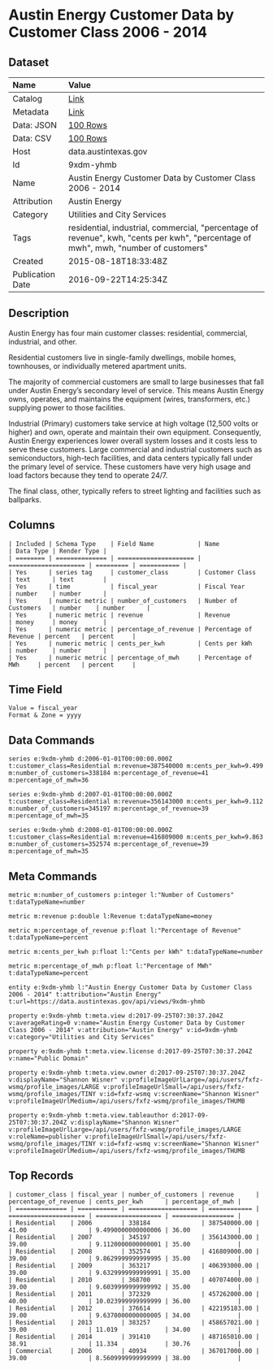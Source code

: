# Austin Energy Customer Data by Customer Class 2006 - 2014

## Dataset

| Name | Value |
| :--- | :---- |
| Catalog | [Link](https://catalog.data.gov/dataset/austin-energy-customer-data-by-customer-class) |
| Metadata | [Link](https://data.austintexas.gov/api/views/9xdm-yhmb) |
| Data: JSON | [100 Rows](https://data.austintexas.gov/api/views/9xdm-yhmb/rows.json?max_rows=100) |
| Data: CSV | [100 Rows](https://data.austintexas.gov/api/views/9xdm-yhmb/rows.csv?max_rows=100) |
| Host | data.austintexas.gov |
| Id | 9xdm-yhmb |
| Name | Austin Energy Customer Data by Customer Class 2006 - 2014 |
| Attribution | Austin Energy |
| Category | Utilities and City Services |
| Tags | residential, industrial, commercial, "percentage of revenue", kwh, "cents per kwh", "percentage of mwh", mwh, "number of customers" |
| Created | 2015-08-18T18:33:48Z |
| Publication Date | 2016-09-22T14:25:34Z |

## Description

Austin Energy has four main customer classes: residential, commercial, industrial, and other. 

Residential customers live in single-family dwellings, mobile homes, townhouses, or individually metered apartment units. 

The majority of commercial customers are small to large businesses that fall under Austin Energy’s secondary level of service. This means Austin Energy owns, operates, and maintains the equipment (wires, transformers, etc.) supplying power to those facilities. 

Industrial (Primary) customers take service at high voltage (12,500 volts or higher) and own, operate and maintain their own equipment. Consequently, Austin Energy experiences lower overall system losses and it costs less to serve these customers. Large commercial and industrial customers such as semiconductors, high-tech facilities, and data centers typically fall under the primary level of service. These customers have very high usage and load factors because they tend to operate 24/7. 

The final class, other, typically refers to street lighting and facilities such as ballparks.

## Columns

```ls
| Included | Schema Type    | Field Name            | Name                  | Data Type | Render Type |
| ======== | ============== | ===================== | ===================== | ========= | =========== |
| Yes      | series tag     | customer_class        | Customer Class        | text      | text        |
| Yes      | time           | fiscal_year           | Fiscal Year           | number    | number      |
| Yes      | numeric metric | number_of_customers   | Number of Customers   | number    | number      |
| Yes      | numeric metric | revenue               | Revenue               | money     | money       |
| Yes      | numeric metric | percentage_of_revenue | Percentage of Revenue | percent   | percent     |
| Yes      | numeric metric | cents_per_kwh         | Cents per kWh         | number    | number      |
| Yes      | numeric metric | percentage_of_mwh     | Percentage of MWh     | percent   | percent     |
```

## Time Field

```ls
Value = fiscal_year
Format & Zone = yyyy
```

## Data Commands

```ls
series e:9xdm-yhmb d:2006-01-01T00:00:00.000Z t:customer_class=Residential m:revenue=387540000 m:cents_per_kwh=9.499 m:number_of_customers=338184 m:percentage_of_revenue=41 m:percentage_of_mwh=36

series e:9xdm-yhmb d:2007-01-01T00:00:00.000Z t:customer_class=Residential m:revenue=356143000 m:cents_per_kwh=9.112 m:number_of_customers=345197 m:percentage_of_revenue=39 m:percentage_of_mwh=35

series e:9xdm-yhmb d:2008-01-01T00:00:00.000Z t:customer_class=Residential m:revenue=416809000 m:cents_per_kwh=9.863 m:number_of_customers=352574 m:percentage_of_revenue=39 m:percentage_of_mwh=35
```

## Meta Commands

```ls
metric m:number_of_customers p:integer l:"Number of Customers" t:dataTypeName=number

metric m:revenue p:double l:Revenue t:dataTypeName=money

metric m:percentage_of_revenue p:float l:"Percentage of Revenue" t:dataTypeName=percent

metric m:cents_per_kwh p:float l:"Cents per kWh" t:dataTypeName=number

metric m:percentage_of_mwh p:float l:"Percentage of MWh" t:dataTypeName=percent

entity e:9xdm-yhmb l:"Austin Energy Customer Data by Customer Class 2006 - 2014" t:attribution="Austin Energy" t:url=https://data.austintexas.gov/api/views/9xdm-yhmb

property e:9xdm-yhmb t:meta.view d:2017-09-25T07:30:37.204Z v:averageRating=0 v:name="Austin Energy Customer Data by Customer Class 2006 - 2014" v:attribution="Austin Energy" v:id=9xdm-yhmb v:category="Utilities and City Services"

property e:9xdm-yhmb t:meta.view.license d:2017-09-25T07:30:37.204Z v:name="Public Domain"

property e:9xdm-yhmb t:meta.view.owner d:2017-09-25T07:30:37.204Z v:displayName="Shannon Wisner" v:profileImageUrlLarge=/api/users/fxfz-wsmq/profile_images/LARGE v:profileImageUrlSmall=/api/users/fxfz-wsmq/profile_images/TINY v:id=fxfz-wsmq v:screenName="Shannon Wisner" v:profileImageUrlMedium=/api/users/fxfz-wsmq/profile_images/THUMB

property e:9xdm-yhmb t:meta.view.tableauthor d:2017-09-25T07:30:37.204Z v:displayName="Shannon Wisner" v:profileImageUrlLarge=/api/users/fxfz-wsmq/profile_images/LARGE v:roleName=publisher v:profileImageUrlSmall=/api/users/fxfz-wsmq/profile_images/TINY v:id=fxfz-wsmq v:screenName="Shannon Wisner" v:profileImageUrlMedium=/api/users/fxfz-wsmq/profile_images/THUMB
```

## Top Records

```ls
| customer_class | fiscal_year | number_of_customers | revenue      | percentage_of_revenue | cents_per_kwh      | percentage_of_mwh | 
| ============== | =========== | =================== | ============ | ===================== | ================== | ================= | 
| Residential    | 2006        | 338184              | 387540000.00 | 41.00                 | 9.4990000000000006 | 36.00             | 
| Residential    | 2007        | 345197              | 356143000.00 | 39.00                 | 9.1120000000000001 | 35.00             | 
| Residential    | 2008        | 352574              | 416809000.00 | 39.00                 | 9.8629999999999995 | 35.00             | 
| Residential    | 2009        | 363217              | 406393000.00 | 39.00                 | 9.6329999999999991 | 35.00             | 
| Residential    | 2010        | 368700              | 407074000.00 | 39.00                 | 9.6039999999999992 | 35.00             | 
| Residential    | 2011        | 372329              | 457262000.00 | 40.00                 | 10.023999999999999 | 36.00             | 
| Residential    | 2012        | 376614              | 422195183.00 | 39.00                 | 9.6370000000000005 | 34.00             | 
| Residential    | 2013        | 383257              | 458657021.00 | 39.00                 | 11.019             | 34.00             | 
| Residential    | 2014        | 391410              | 487165010.00 | 38.91                 | 11.334             | 30.76             | 
| Commercial     | 2006        | 40934               | 367017000.00 | 39.00                 | 8.5609999999999999 | 38.00             | 
```
